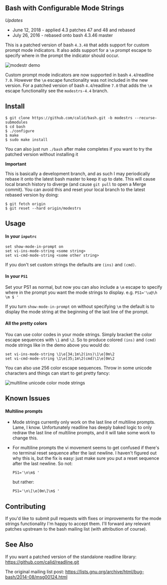 ## Bash with Configurable Mode Strings ##

*Updates*
* June 12, 2018 - applied 4.3 patches 47 and 48 and rebased
* July 26, 2016 - rebased onto bash 4.3.46 master

This is a patched version of bash `4.3.48` that adds support for custom prompt mode indicators. It also adds support for a `\m` prompt escape to specify where in the prompt the indicator should occur.

![modestr demo](http://i.imgur.com/7P9FqOn.gif?1)

Custom prompt mode indicators are now supported in bash `4.4`/readline `7.0`.  However the `\m` escape functionality was not included in the new version.  For a patched version of bash `4.4`/readline `7.0` that adds the `\m` escape functionality see the `modestrs-4.4` branch.

## Install ##

    $ git clone https://github.com/calid/bash.git -b modestrs --recurse-submodules
    $ cd bash
    $ ./configure
    $ make
    $ sudo make install

You can also just run `./bash` after make completes if you want to try the patched version without installing it

**Important**

This is basically a development branch, and as such I may periodically rebase it onto the latest bash master to keep it up to date.  This will cause local branch history to diverge (and cause `git pull` to open a Merge commit).  You can avoid this and reset your local branch to the latest rebased version by doing:

    $ git fetch origin
    $ git reset --hard origin/modestrs

## Usage ##

#### In your `inputrc` ####

```
set show-mode-in-prompt on
set vi-ins-mode-string <some string>
set vi-cmd-mode-string <some other string>
```

If you don't set custom strings the defaults are `(ins)` and `(cmd)`.

#### In your `PS1` ####

Set your PS1 as normal, but now you can also include a `\m` escape to specify where in the prompt you want the mode strings to display.  e.g. `PS1='\u@\h \m $ '`

If you turn `show-mode-in-prompt` on without specifying `\m` the default is to display the mode string at the beginning of the last line of the prompt.

#### All the pretty colors ####

You can use color codes in your mode strings. Simply bracket the color escape sequences with `\1` and `\2`. So to produce colored `(ins)` and `(cmd)` mode strings like in the demo above you would do:

```
set vi-ins-mode-string \1\e[34;1m\2(ins)\1\e[0m\2
set vi-cmd-mode-string \1\e[35;1m\2(cmd)\1\e[0m\2
```

You can also use 256 color escape sequences. Throw in some unicode characters and things can start to get pretty fancy:

![multiline unicode color mode strings](http://i.imgur.com/80zXYbd.gif?1)

## Known Issues ##

#### Multiline prompts ####

* Mode strings currently only work on the last line of multiline prompts. Lame, I know. Unfortunately readline has deeply baked logic to only redraw the last line of multiline prompts, and it will take some work to change this.

* For multiline prompts the vi movement seems to get confused if there's no terminal reset sequence after the last newline. I haven't figured out why this is, but the fix is easy: just make sure you put a reset sequence after the last newline. So not:

    ```
    PS1='\n\m$ '
    ```

    but rather:

    ```
    PS1='\n\[\e[0m\]\m$ '
    ```

## Contributing ##

If you'd like to submit pull requests with fixes or improvements for the mode strings functionality I'm happy to accept them. I'll forward any relevant patches upstream to the bash mailing list (with attribution of course).

## See Also ##

If you want a patched version of the standalone readline library:
https://github.com/calid/readline.git

The original mailing list post:
https://lists.gnu.org/archive/html/bug-bash/2014-08/msg00124.html
